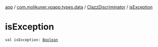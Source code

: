 [app](../../index.md) / [com.molikuner.vpapp.types.data](../index.md) / [ClazzDiscriminator](index.md) / [isException](./is-exception.md)

# isException

`val isException: `[`Boolean`](https://kotlinlang.org/api/latest/jvm/stdlib/kotlin/-boolean/index.html)